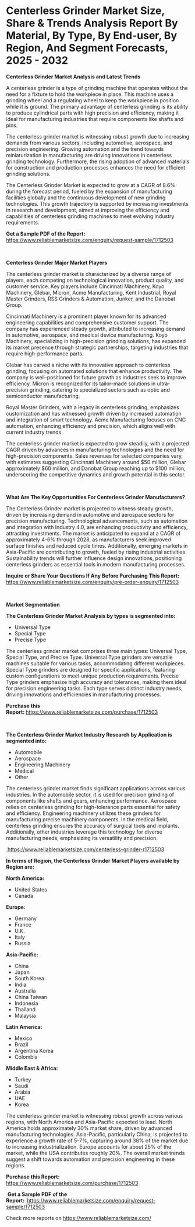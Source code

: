 <p><h1>Centerless Grinder Market Size, Share & Trends Analysis Report By Material, By Type, By End-user, By Region, And Segment Forecasts, 2025 - 2032</h1></p><p><strong>Centerless Grinder Market Analysis and Latest Trends</strong></p>
<p><p>A centerless grinder is a type of grinding machine that operates without the need for a fixture to hold the workpiece in place. This machine uses a grinding wheel and a regulating wheel to keep the workpiece in position while it is ground. The primary advantage of centerless grinding is its ability to produce cylindrical parts with high precision and efficiency, making it ideal for manufacturing industries that require components like shafts and pins.</p><p>The centerless grinder market is witnessing robust growth due to increasing demands from various sectors, including automotive, aerospace, and precision engineering. Growing automation and the trend towards miniaturization in manufacturing are driving innovations in centerless grinding technology. Furthermore, the rising adoption of advanced materials for construction and production processes enhances the need for efficient grinding solutions.</p><p>The Centerless Grinder Market is expected to grow at a CAGR of 8.6% during the forecast period, fueled by the expansion of manufacturing facilities globally and the continuous development of new grinding technologies. This growth trajectory is supported by increasing investments in research and development, aimed at improving the efficiency and capabilities of centerless grinding machines to meet evolving industry requirements.</p></p>
<p><strong>Get a Sample PDF of the Report:&nbsp;</strong> <a href="https://www.reliablemarketsize.com/enquiry/request-sample/1712503?utm_campaign=3117&utm_medium=2&utm_source=Github&utm_content=ia&utm_term=09042025&utm_id=centerless-grinder">https://www.reliablemarketsize.com/enquiry/request-sample/1712503</a></p>
<p>&nbsp;</p>
<p><strong>Centerless Grinder Major Market Players</strong></p>
<p><p>The centerless grinder market is characterized by a diverse range of players, each competing on technological innovation, product quality, and customer service. Key players include Cincinnati Machinery, Koyo Machinery, Glebar, Micron, Acme Manufacturing, Kent Industrial, Royal Master Grinders, RSS Grinders & Automation, Junker, and the Danobat Group. </p><p>Cincinnati Machinery is a prominent player known for its advanced engineering capabilities and comprehensive customer support. The company has experienced steady growth, attributed to increasing demand in automotive, aerospace, and medical device manufacturing. Koyo Machinery, specializing in high-precision grinding solutions, has expanded its market presence through strategic partnerships, targeting industries that require high-performance parts.</p><p>Glebar has carved a niche with its innovative approach to centerless grinding, focusing on automated solutions that enhance productivity. The company is well-positioned for future growth as industries seek to improve efficiency. Micron is recognized for its tailor-made solutions in ultra-precision grinding, catering to specialized sectors such as optic and semiconductor manufacturing.</p><p>Royal Master Grinders, with a legacy in centerless grinding, emphasizes customization and has witnessed growth driven by increased automation and integration of smart technology. Acme Manufacturing focuses on CNC automation, enhancing efficiency and precision, which aligns well with current industry trends.</p><p>The centerless grinder market is expected to grow steadily, with a projected CAGR driven by advances in manufacturing technologies and the need for high-precision components. Sales revenues for selected companies vary, with estimates suggesting Cincinnati Machinery around $50 million, Glebar approximately $60 million, and Danobat Group reaching up to $100 million, underscoring the competitive dynamics and growth potential in this sector.</p></p>
<p>&nbsp;</p>
<p><strong>What Are The Key Opportunities For Centerless Grinder Manufacturers?</strong></p>
<p><p>The Centerless Grinder market is projected to witness steady growth, driven by increasing demand in automotive and aerospace sectors for precision manufacturing. Technological advancements, such as automation and integration with Industry 4.0, are enhancing productivity and efficiency, attracting investments. The market is anticipated to expand at a CAGR of approximately 4-6% through 2028, as manufacturers seek improved surface finishes and reduced cycle times. Additionally, emerging markets in Asia-Pacific are contributing to growth, fueled by rising industrial activities. Sustainability trends will further influence design innovations, positioning centerless grinders as essential tools in modern manufacturing processes.</p></p>
<p><strong>Inquire or Share Your Questions If Any Before Purchasing This Report:</strong> <a href="https://www.reliablemarketsize.com/enquiry/pre-order-enquiry/1712503?utm_campaign=3117&utm_medium=2&utm_source=Github&utm_content=ia&utm_term=09042025&utm_id=centerless-grinder">https://www.reliablemarketsize.com/enquiry/pre-order-enquiry/1712503</a></p>
<p>&nbsp;</p>
<p><strong>Market Segmentation</strong></p>
<p><strong>The Centerless Grinder Market Analysis by types is segmented into:</strong></p>
<p><ul><li>Universal Type</li><li>Special Type</li><li>Precise Type</li></ul></p>
<p><p>The centerless grinder market comprises three main types: Universal Type, Special Type, and Precise Type. Universal Type grinders are versatile machines suitable for various tasks, accommodating different workpieces. Special Type grinders are designed for specific applications, featuring custom configurations to meet unique production requirements. Precise Type grinders emphasize high accuracy and tolerances, making them ideal for precision engineering tasks. Each type serves distinct industry needs, driving innovations and efficiencies in manufacturing processes.</p></p>
<p><strong>Purchase this Report:&nbsp;</strong><a href="https://www.reliablemarketsize.com/purchase/1712503?utm_campaign=3117&utm_medium=2&utm_source=Github&utm_content=ia&utm_term=09042025&utm_id=centerless-grinder">https://www.reliablemarketsize.com/purchase/1712503</a></p>
<p>&nbsp;</p>
<p><strong>The Centerless Grinder Market Industry Research by Application is segmented into:</strong></p>
<p><ul><li>Automobile</li><li>Aerospace</li><li>Engineering Machinery</li><li>Medical</li><li>Other</li></ul></p>
<p><p>The centerless grinder market finds significant applications across various industries. In the automobile sector, it is used for precision grinding of components like shafts and gears, enhancing performance. Aerospace relies on centerless grinding for high-tolerance parts essential for safety and efficiency. Engineering machinery utilizes these grinders for manufacturing precise machinery components. In the medical field, centerless grinding ensures the accuracy of surgical tools and implants. Additionally, other industries leverage this technology for diverse manufacturing needs, emphasizing its versatility and precision.</p></p>
<p><a href="https://www.reliablemarketsize.com/centerless-grinder-r1712503?utm_campaign=3117&utm_medium=2&utm_source=Github&utm_content=ia&utm_term=09042025&utm_id=centerless-grinder">&nbsp;https://www.reliablemarketsize.com/centerless-grinder-r1712503</a></p>
<p><strong>In terms of Region, the Centerless Grinder Market Players available by Region are:</strong></p>
<p>
    <p> <strong> North America: </strong>
        <ul>
            <li>United States</li>
            <li>Canada</li>
        </ul>
        </p> 
    <p> <strong> Europe: </strong>
        <ul>
            <li>Germany</li>
            <li>France</li>
            <li>U.K.</li>
            <li>Italy</li>
            <li>Russia</li>
        </ul>
        </p> 
    <p> <strong> Asia-Pacific: </strong>
        <ul>
            <li>China</li>
            <li>Japan</li>
            <li>South Korea</li>
            <li>India</li>
            <li>Australia</li>
            <li>China Taiwan</li>
            <li>Indonesia</li>
            <li>Thailand</li>
            <li>Malaysia</li>
        </ul>
        </p> 
    <p> <strong> Latin America: </strong>
        <ul>
            <li>Mexico</li>
            <li>Brazil</li>
            <li>Argentina Korea</li>
            <li>Colombia</li>
        </ul>
        </p> 
    <p> <strong> Middle East & Africa: </strong>
        <ul>
            <li>Turkey</li>
            <li>Saudi</li>
            <li>Arabia</li>
            <li>UAE</li>
            <li>Korea</li>
        </ul>
    </p>
    </p>
<p><p>The centerless grinder market is witnessing robust growth across various regions, with North America and Asia-Pacific expected to lead. North America holds approximately 30% market share, driven by advanced manufacturing technologies. Asia-Pacific, particularly China, is projected to experience a growth rate of 5-7%, capturing around 38% of the market due to increasing industrialization. Europe accounts for about 25% of the market, while the USA contributes roughly 20%. The overall market trends suggest a shift towards automation and precision engineering in these regions.</p></p>
<p><strong>Purchase this Report: </strong><a href="https://www.reliablemarketsize.com/purchase/1712503?utm_campaign=3117&utm_medium=2&utm_source=Github&utm_content=ia&utm_term=09042025&utm_id=centerless-grinder">https://www.reliablemarketsize.com/purchase/1712503</a></p>
<p>&nbsp;<strong>Get a Sample PDF of the Report:&nbsp;&nbsp;</strong><a href="https://www.reliablemarketsize.com/enquiry/request-sample/1712503?utm_campaign=3117&utm_medium=2&utm_source=Github&utm_content=ia&utm_term=09042025&utm_id=centerless-grinder">https://www.reliablemarketsize.com/enquiry/request-sample/1712503</a></p>
<p><strong></strong></p>
<p>Check more reports on <a href="https://www.reliablemarketsize.com/?utm_campaign=3117&utm_medium=2&utm_source=Github&utm_content=ia&utm_term=09042025&utm_id=centerless-grinder">https://www.reliablemarketsize.com/</a></p>